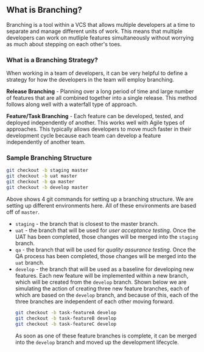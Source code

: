 ## What is Branching?

Branching is a tool within a VCS that allows multiple developers at a time to separate and manage different units of work. This means that multiple developers can work on mutliple features simultaneously without worrying as much about stepping on each other's toes. 

### What is a Branching Strategy?

When working in a team of developers, it can be very helpful to define a strategy for how the developers in the team will employ branching. 

**Release Branching** - Planning over a long period of time and large number of features that are all combined together into a single release. This method follows along well with a waterfall type of approach. 

**Feature/Task Branching** - Each feature can be developed, tested, and deployed independently of another. This works well with Agile types of approaches. This typically allows developers to move much faster in their development cycle because each team can develop a feature independently of another team. 

### Sample Branching Structure
```bash
git checkout -b staging master
git checkout -b uat master
git checkout -b qa master
git checkout -b develop master
```
Above shows 4 git commands for setting up a branching structure. We are setting up different environments here. 
All of these environments are based off of `master`.
- `staging` - the branch that is closest to the master branch. 
- `uat` - the branch that will be used for *user acceptance testing*. Once the UAT has been completed, those changes will be merged into the `staging` branch. 
- `qa` - the branch that will be used for *quality assurance testing*. Once the QA process has been completed, those changes will be merged into the `uat` branch.
- `develop` - the branch that will be used as a baseline for developing new features. Each new feature will be implemented within a new branch, which will be created from the `develop` branch. Shown below we are simulating the action of creating three new feature branches, each of which are based on the `develop` branch, and because of this, each of the three branches are independent of each other moving forward. 
    ```bash
    git checkout -b task-featureA develop
    git checkout -b task-featureB develop
    git checkout -b task-featureC develop
    ```
    As soon as one of these feature branches is complete, it can be merged into the `develop` branch and moved up the development lifecycle. 